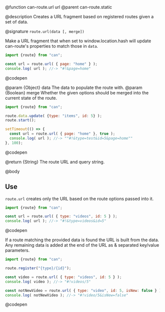 @function can-route.url url
@parent can-route.static

@description Creates a URL fragment based on registered routes given a set of data.

@signature `route.url(data [, merge])`

  Make a URL fragment that when set to window.location.hash will update can-route's properties to match those in `data`.

  ```js
  import {route} from "can";

  const url = route.url( { page: "home" } );
  console.log( url ); //-> "#!&page=home"
  ```
  @codepen

  @param {Object} data The data to populate the route with.
  @param {Boolean} merge Whether the given options should be merged into the current state of the route.
   ```js
   import {route} from "can";

   route.data.update( {type: "items", id: 5} );
   route.start();
 
   setTimeout(() => {
     const url = route.url( { page: "home" }, true );
     console.log( url ); //-> ""#!&type=test&id=5&page=home""
   }, 100);
   ```
   @codepen

  @return {String} The route URL and query string.

@body

## Use

`route.url` creates only the URL based on the route options passed into it.

```js
import {route} from "can";

const url = route.url( { type: "videos", id: 5 } );
console.log( url ); //-> "#!&type=videos&id=5"
```
@codepen

If a route matching the provided data is found the URL is built from the data. Any remaining data is added at the end of the URL as & separated key/value parameters.

```js
import {route} from "can";

route.register("{type}/{id}");

const video = route.url( { type: "videos", id: 5 } );
console.log( video ); //-> "#!videos/5"

const notNewVideo = route.url( { type: "video", id: 5, isNew: false } );
console.log( notNewVideo ); //-> "#!video/5&isNew=false"
```
@codepen